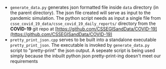 - `generate_data.py` generates json formatted file inside `data` directory (in the parent directory). The json file created will serve as input to the pandemic simulation. The python script needs as input a single file from `csse_covid_19_data/csse_covid_19_daily_reports/` directory from the **COVID-19** git repo at [https://github.com/CSSEGISandData/COVID-19](https://github.com/CSSEGISandData/COVID-19)
- `pretty_print_json.cpp` serves to be built into a standalone executable `pretty_print_json`. The executable is invoked by `generate_data.py` script to "pretty-print" the json output. A sepeate script is being used simply because the inbuilt python json pretty-print-ing doesn't meet our requirements
